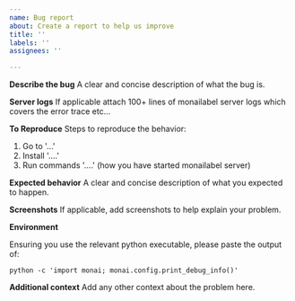 ```yaml
---
name: Bug report
about: Create a report to help us improve
title: ''
labels: ''
assignees: ''

---
```


**Describe the bug**
A clear and concise description of what the bug is.

**Server logs**
If applicable attach 100+ lines of monailabel server logs which covers the error trace etc...

**To Reproduce**
Steps to reproduce the behavior:
1. Go to '...'
2. Install '....'
3. Run commands '....' (how you have started monailabel server)

**Expected behavior**
A clear and concise description of what you expected to happen.

**Screenshots**
If applicable, add screenshots to help explain your problem.

**Environment**

Ensuring you use the relevant python executable, please paste the output of:

```
python -c 'import monai; monai.config.print_debug_info()'
```

**Additional context**
Add any other context about the problem here.
